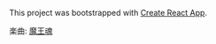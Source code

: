 This project was bootstrapped with [Create React App](https://github.com/facebookincubator/create-react-app).

楽曲: [魔王魂](https://maoudamashii.jokersounds.com/)
